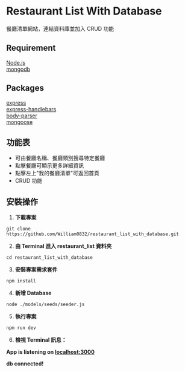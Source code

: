 # Restaurant List With Database

餐廳清單網站，連結資料庫並加入 CRUD 功能

## Requirement

[Node.js](https://nodejs.org/en/)  
[mongodb](https://www.mongodb.com/)

## Packages

[express](https://expressjs.com/)  
[express-handlebars](https://www.npmjs.com/package/express-handlebars)  
[body-parser](https://www.npmjs.com/package/body-parser)  
[mongoose](https://mongoosejs.com/)

## 功能表

- 可由餐廳名稱、餐廳類別搜尋特定餐廳
- 點擊餐廳可顯示更多詳細資訊
- 點擊左上"我的餐廳清單"可返回首頁
- CRUD 功能

## 安裝操作

1. **下載專案**

```
git clone https://github.com/William0832/restaurant_list_with_database.git
```

2. **由 Terminal 進入 restaurant_list 資料夾**

```
cd restaurant_list_with_database
```

3. **安裝專案需求套件**

```
npm install
```

4. **新增 Database**

```
node ./models/seeds/seeder.js
```

5. **執行專案**

```
npm run dev
```

6. **檢視 Terminal 訊息：**

**App is listening on [localhost:3000](http://localhost:3000)**

**db connected!**
